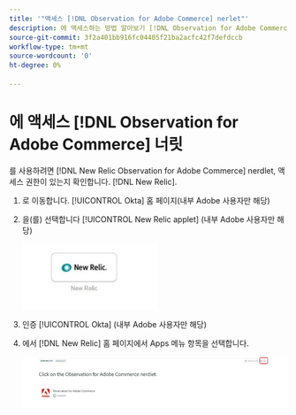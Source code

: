 ```yaml
---
title: '"액세스 [!DNL Observation for Adobe Commerce] nerlet"'
description: 에 액세스하는 방법 알아보기 [!DNL Observation for Adobe Commerce] 너들릿.
source-git-commit: 3f2a401bb916fc04405f21ba2acfc42f7defdccb
workflow-type: tm+mt
source-wordcount: '0'
ht-degree: 0%

---
```


# 에 액세스 [!DNL Observation for Adobe Commerce] 너릿

를 사용하려면 [!DNL New Relic Observation for Adobe Commerce] nerdlet, 액세스 권한이 있는지 확인합니다. [!DNL New Relic].

1. 로 이동합니다. [!UICONTROL Okta] 홈 페이지(내부 Adobe 사용자만 해당)
1. 을(를) 선택합니다 [!UICONTROL New Relic applet] (내부 Adobe 사용자만 해당)

   ![새 Relic 애플릿](../../assets/tools/observation-for-adobe-commerce/new-relic-applet.jpeg)

1. 인증 [!UICONTROL Okta] (내부 Adobe 사용자만 해당)
1. 에서 [!DNL New Relic] 홈 페이지에서 Apps 메뉴 항목을 선택합니다.

   ![New Relic 홈 페이지](../../assets/tools/observation-for-adobe-commerce/new-relic-homepage.jpeg)


